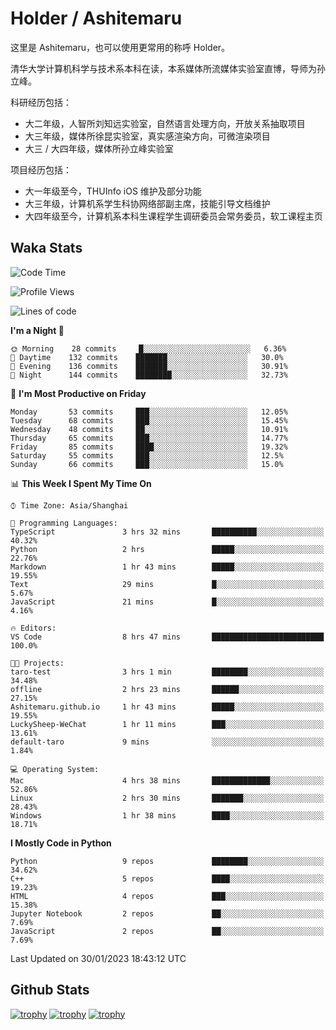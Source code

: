 # Holder / Ashitemaru

这里是 Ashitemaru，也可以使用更常用的称呼 Holder。

清华大学计算机科学与技术系本科在读，本系媒体所流媒体实验室直博，导师为孙立峰。

科研经历包括：

- 大二年级，人智所刘知远实验室，自然语言处理方向，开放关系抽取项目
- 大三年级，媒体所徐昆实验室，真实感渲染方向，可微渲染项目
- 大三 / 大四年级，媒体所孙立峰实验室

项目经历包括：

- 大一年级至今，THUInfo iOS 维护及部分功能
- 大三年级，计算机系学生科协网络部副主席，技能引导文档维护
- 大四年级至今，计算机系本科生课程学生调研委员会常务委员，软工课程主页

## Waka Stats

<!--START_SECTION:waka-->
![Code Time](http://img.shields.io/badge/Code%20Time-452%20hrs%2044%20mins-blue)

![Profile Views](http://img.shields.io/badge/Profile%20Views-1-blue)

![Lines of code](https://img.shields.io/badge/From%20Hello%20World%20I%27ve%20Written-319%20Thousand%20lines%20of%20code-blue)

**I'm a Night 🦉** 

```text
🌞 Morning    28 commits     █░░░░░░░░░░░░░░░░░░░░░░░░   6.36% 
🌆 Daytime    132 commits    ███████░░░░░░░░░░░░░░░░░░   30.0% 
🌃 Evening    136 commits    ███████░░░░░░░░░░░░░░░░░░   30.91% 
🌙 Night      144 commits    ████████░░░░░░░░░░░░░░░░░   32.73%

```
📅 **I'm Most Productive on Friday** 

```text
Monday       53 commits     ███░░░░░░░░░░░░░░░░░░░░░░   12.05% 
Tuesday      68 commits     ███░░░░░░░░░░░░░░░░░░░░░░   15.45% 
Wednesday    48 commits     ██░░░░░░░░░░░░░░░░░░░░░░░   10.91% 
Thursday     65 commits     ███░░░░░░░░░░░░░░░░░░░░░░   14.77% 
Friday       85 commits     ████░░░░░░░░░░░░░░░░░░░░░   19.32% 
Saturday     55 commits     ███░░░░░░░░░░░░░░░░░░░░░░   12.5% 
Sunday       66 commits     ███░░░░░░░░░░░░░░░░░░░░░░   15.0%

```


📊 **This Week I Spent My Time On** 

```text
⌚︎ Time Zone: Asia/Shanghai

💬 Programming Languages: 
TypeScript               3 hrs 32 mins       ██████████░░░░░░░░░░░░░░░   40.32% 
Python                   2 hrs               █████░░░░░░░░░░░░░░░░░░░░   22.76% 
Markdown                 1 hr 43 mins        █████░░░░░░░░░░░░░░░░░░░░   19.55% 
Text                     29 mins             █░░░░░░░░░░░░░░░░░░░░░░░░   5.67% 
JavaScript               21 mins             █░░░░░░░░░░░░░░░░░░░░░░░░   4.16%

🔥 Editors: 
VS Code                  8 hrs 47 mins       █████████████████████████   100.0%

🐱‍💻 Projects: 
taro-test                3 hrs 1 min         ████████░░░░░░░░░░░░░░░░░   34.48% 
offline                  2 hrs 23 mins       ██████░░░░░░░░░░░░░░░░░░░   27.15% 
Ashitemaru.github.io     1 hr 43 mins        █████░░░░░░░░░░░░░░░░░░░░   19.55% 
LuckySheep-WeChat        1 hr 11 mins        ███░░░░░░░░░░░░░░░░░░░░░░   13.61% 
default-taro             9 mins              ░░░░░░░░░░░░░░░░░░░░░░░░░   1.84%

💻 Operating System: 
Mac                      4 hrs 38 mins       █████████████░░░░░░░░░░░░   52.86% 
Linux                    2 hrs 30 mins       ███████░░░░░░░░░░░░░░░░░░   28.43% 
Windows                  1 hr 38 mins        ████░░░░░░░░░░░░░░░░░░░░░   18.71%

```

**I Mostly Code in Python** 

```text
Python                   9 repos             ████████░░░░░░░░░░░░░░░░░   34.62% 
C++                      5 repos             ████░░░░░░░░░░░░░░░░░░░░░   19.23% 
HTML                     4 repos             ███░░░░░░░░░░░░░░░░░░░░░░   15.38% 
Jupyter Notebook         2 repos             ██░░░░░░░░░░░░░░░░░░░░░░░   7.69% 
JavaScript               2 repos             ██░░░░░░░░░░░░░░░░░░░░░░░   7.69%

```



 Last Updated on 30/01/2023 18:43:12 UTC
<!--END_SECTION:waka-->

## Github Stats

[![trophy](https://github-profile-trophy.vercel.app/?username=Ashitemaru&column=7)](https://github.com/Ashitemaru)
[![trophy](https://github-readme-stats.vercel.app/api?username=Ashitemaru&show_icons=true&include_all_commits=true)](https://github.com/Ashitemaru)
[![trophy](https://github-readme-stats.vercel.app/api/top-langs/?username=Ashitemaru&layout=compact)](https://github.com/Ashitemaru)

<!--
**Ashitemaru/Ashitemaru** is a ✨ _special_ ✨ repository because its `README.md` (this file) appears on your GitHub profile.

Here are some ideas to get you started:

- 🔭 I’m currently working on ...
- 🌱 I’m currently learning ...
- 👯 I’m looking to collaborate on ...
- 🤔 I’m looking for help with ...
- 💬 Ask me about ...
- 📫 How to reach me: ...
- 😄 Pronouns: ...
- ⚡ Fun fact: ...
-->

